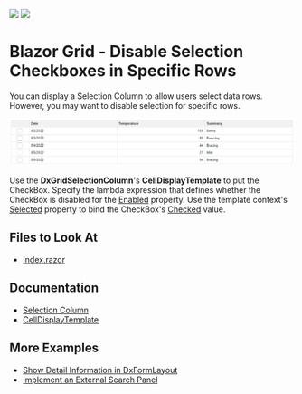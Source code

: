 <!-- default badges list -->
![](https://img.shields.io/endpoint?url=https://codecentral.devexpress.com/api/v1/VersionRange/520094985/22.1.4%2B)
[![](https://img.shields.io/badge/📖_How_to_use_DevExpress_Examples-e9f6fc?style=flat-square)](https://docs.devexpress.com/GeneralInformation/403183)
<!-- default badges end -->

# Blazor Grid - Disable Selection Checkboxes in Specific Rows

You can display a Selection Column to allow users select data rows. However, you may want to disable selection for specific rows.

![Grid with Disabled Selection Checkbox](result.png)

Use the **DxGridSelectionColumn**'s **CellDisplayTemplate** to put the CheckBox. Specify the lambda expression that defines whether the CheckBox is disabled for the [Enabled](https://docs.devexpress.com/Blazor/DevExpress.Blazor.Base.DxDataEditorBase-2.Enabled) property. Use the template context's [Selected](https://docs.devexpress.com/Blazor/DevExpress.Blazor.GridSelectionColumnCellDisplayTemplateContext.Selected) property to bind the CheckBox's [Checked](https://docs.devexpress.com/Blazor/DevExpress.Blazor.DxCheckBox-1.Checked) value.

## Files to Look At

- [Index.razor](./CS/GridDisabledCheckboxes/Pages/Index.razor)

## Documentation

- [Selection Column](https://docs.devexpress.com/Blazor/DevExpress.Blazor.DxGridSelectionColumn)
- [CellDisplayTemplate](https://docs.devexpress.com/Blazor/DevExpress.Blazor.DxGridSelectionColumn.CellDisplayTemplate)

## More Examples

- [Show Detail Information in DxFormLayout](https://github.com/DevExpress-Examples/blazor-DxDataGrid-Detail-Information-DxFormLayout)
- [Implement an External Search Panel](https://github.com/DevExpress-Examples/blazor-datagrid-external-search-panel)
